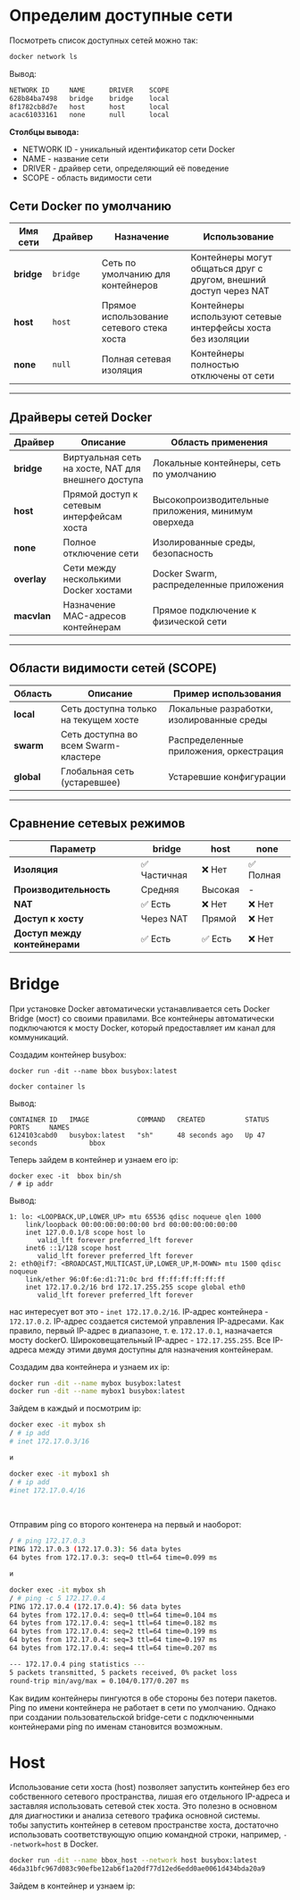 # Определим доступные сети
Посмотреть список доступных сетей можно так:
```bash
docker network ls
```
Вывод:
```bash
NETWORK ID     NAME      DRIVER    SCOPE
628b84ba7498   bridge    bridge    local
8f1782cb8d7e   host      host      local
acac61033161   none      null      local
```

**Столбцы вывода:**  
- NETWORK ID - уникальный идентификатор сети Docker  
- NAME - название сети  
- DRIVER - драйвер сети, определяющий её поведение  
- SCOPE - область видимости сети  

## Сети Docker по умолчанию

| Имя сети | Драйвер | Назначение | Использование |
|----------|---------|------------|---------------|
| **bridge** | `bridge` | Сеть по умолчанию для контейнеров | Контейнеры могут общаться друг с другом, внешний доступ через NAT |
| **host** | `host` | Прямое использование сетевого стека хоста | Контейнеры используют сетевые интерфейсы хоста без изоляции |
| **none** | `null` | Полная сетевая изоляция | Контейнеры полностью отключены от сети |

---

## Драйверы сетей Docker

| Драйвер | Описание | Область применения |
|---------|-----------|-------------------|
| **bridge** | Виртуальная сеть на хосте, NAT для внешнего доступа | Локальные контейнеры, сеть по умолчанию |
| **host** | Прямой доступ к сетевым интерфейсам хоста | Высокопроизводительные приложения, минимум оверхеда |
| **none** | Полное отключение сети | Изолированные среды, безопасность |
| **overlay** | Сети между несколькими Docker хостами | Docker Swarm, распределенные приложения |
| **macvlan** | Назначение MAC-адресов контейнерам | Прямое подключение к физической сети |

---

## Области видимости сетей (SCOPE)

| Область | Описание | Пример использования |
|---------|-----------|---------------------|
| **local** | Сеть доступна только на текущем хосте | Локальные разработки, изолированные среды |
| **swarm** | Сеть доступна во всем Swarm-кластере | Распределенные приложения, оркестрация |
| **global** | Глобальная сеть (устаревшее) | Устаревшие конфигурации |

---

## Сравнение сетевых режимов

| Параметр | bridge | host | none |
|----------|---------|------|------|
| **Изоляция** | ✅ Частичная | ❌ Нет | ✅ Полная |
| **Производительность** | Средняя | Высокая | - |
| **NAT** | ✅ Есть | ❌ Нет | ❌ Нет |
| **Доступ к хосту** | Через NAT | Прямой | ❌ Нет |
| **Доступ между контейнерами** | ✅ Есть | ✅ Есть | ❌ Нет |

# Bridge
При установке Docker автоматически устанавливается сеть Docker Bridge (мост) со своими правилами. Все контейнеры автоматически подключаются к мосту Docker, который предоставляет им канал для коммуникаций. 

Создадим контейнер busybox:
```shell
docker run -dit --name bbox busybox:latest

docker container ls
```
Вывод:
```
CONTAINER ID   IMAGE            COMMAND   CREATED          STATUS          PORTS     NAMES
6124103cabd0   busybox:latest   "sh"      48 seconds ago   Up 47 seconds             bbox
```
Теперь зайдем в контейнер и узнаем его ip:
```shell
docker exec -it  bbox bin/sh
/ # ip addr
```
Вывод:
```
1: lo: <LOOPBACK,UP,LOWER_UP> mtu 65536 qdisc noqueue qlen 1000
    link/loopback 00:00:00:00:00:00 brd 00:00:00:00:00:00
    inet 127.0.0.1/8 scope host lo
       valid_lft forever preferred_lft forever
    inet6 ::1/128 scope host
       valid_lft forever preferred_lft forever
2: eth0@if7: <BROADCAST,MULTICAST,UP,LOWER_UP,M-DOWN> mtu 1500 qdisc noqueue
    link/ether 96:0f:6e:d1:71:0c brd ff:ff:ff:ff:ff:ff
    inet 172.17.0.2/16 brd 172.17.255.255 scope global eth0
       valid_lft forever preferred_lft forever
```
нас интересует вот это - `inet 172.17.0.2/16`. IР-адрес контейнера - `172.17.0.2`. IР-адрес создается системой управления IР-адресами. Как правило, первый IР-адрес в диапазоне,
т. е. `172.17.0.1`, назначается мосту dockerO. Широковещательный IР-адрес - `172.17.255.255`. Все IР-адреса между этими двумя доступны для назначения контейнерам.  

Создадим два контейнера и узнаем их ip:
```bash
docker run -dit --name mybox busybox:latest
docker run -dit --name mybox1 busybox:latest
```
Зайдем в каждый и посмотрим ip:
```bash
docker ехес -it mybox sh 
/ # ip add
# inet 172.17.0.3/16

и

docker ехес -it mybox1 sh 
/ # ip add
#inet 172.17.0.4/16
```

<br>

Отправим ping со второго контенера на первый и наоборот:
```bash
/ # ping 172.17.0.3
PING 172.17.0.3 (172.17.0.3): 56 data bytes
64 bytes from 172.17.0.3: seq=0 ttl=64 time=0.099 ms

и

docker exec -it mybox sh
/ # ping -c 5 172.17.0.4
PING 172.17.0.4 (172.17.0.4): 56 data bytes
64 bytes from 172.17.0.4: seq=0 ttl=64 time=0.104 ms
64 bytes from 172.17.0.4: seq=1 ttl=64 time=0.182 ms
64 bytes from 172.17.0.4: seq=2 ttl=64 time=0.199 ms
64 bytes from 172.17.0.4: seq=3 ttl=64 time=0.197 ms
64 bytes from 172.17.0.4: seq=4 ttl=64 time=0.207 ms

--- 172.17.0.4 ping statistics ---
5 packets transmitted, 5 packets received, 0% packet loss
round-trip min/avg/max = 0.104/0.177/0.207 ms
```
Как видим контейнеры пингуются в обе стороны без потери пакетов.  
Ping по имени контейнера не работает в сети по умолчанию. Однако при создании пользовательской bridge-сети с подключенными контейнерами ping по именам становится возможным.   

# Host
Использование сети хоста (host) позволяет запустить контейнер без его собственного сетевого пространства, лишая его отдельного IP-адреса и заставляя использовать сетевой стек хоста. Это полезно в основном для диагностики и анализа сетевого трафика основной системы.  
тобы запустить контейнер в сетевом пространстве хоста, достаточно использовать соответствующую опцию командной строки, например, `--network=host` в Docker.  

```bash
docker run -dit --name bbox_host --network host busybox:latest
46da31bfc967d083c90efbe12ab6f1a20df77d12ed6edd0ae0061d434bda20a9
```
Зайдем в контейнер и узнаем ip:  
```bash

```
